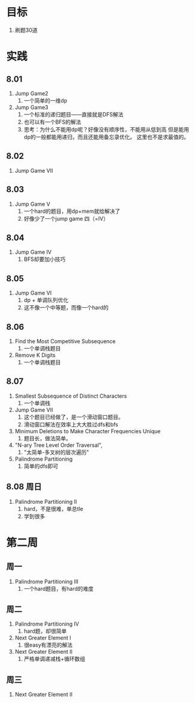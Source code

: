 # 目标
1. 刷题30道

# 实践

## 8.01
1.  Jump Game2
    1.  一个简单的一维dp
2.  Jump Game3
    1.  一个标准的递归题目——直接就是DFS解法
    2.  也可以有一个BFS的解法   
    3.  思考：为什么不能用dp呢？好像没有顺序性，不能用从低到高
        但是能用dp的一般都能用递归，而且还能用备忘录优化。
        这里也不是求最值的。

## 8.02
1.  Jump Game VII

## 8.03
1.  Jump Game V
    1.  一个hard的题目，用dp+mem就给解决了
    2.  好像少了一个jump game 四（=IV）

## 8.04
1.  Jump Game IV
    1.  BFS却要加小技巧
## 8.05
1.  Jump Game VI
    1.  dp + 单调队列优化
    2.  这不像一个中等题，而像一个hard的
   
## 8.06
1.  Find the Most Competitive Subsequence
    1.  一个单调栈题目
2.  Remove K Digits
    1.  一个单调栈题目

## 8.07
1.  Smallest Subsequence of Distinct Characters
    1.  一个单调栈
2.  Jump Game VII
    1.  这个题目已经做了，是一个滑动窗口题目。
    2.  滑动窗口解法在效率上大大胜过dfs和bfs
3.  Minimum Deletions to Make Character Frequencies Unique
    1.  题目长，做法简单。
4.  "N-ary Tree Level Order Traversal",
    1.  "太简单-多叉树的层次遍历"
5.  Palindrome Partitioning
    1.  简单的dfs即可

## 8.08 周日
1.  Palindrome Partitioning II
    1.  hard，不是很难，单总tle
    2.  学到很多

# 第二周
## 周一
1.  Palindrome Partitioning III
    1.  一个hard题目，有hard的难度
## 周二
1.  Palindrome Partitioning IV
    1.  hard题，却很简单
2.  Next Greater Element I
    1.  很easy有漂亮的解法
3.  Next Greater Element II
    1.  严格单调递减栈+循环数组
## 周三
1.  Next Greater Element II
    